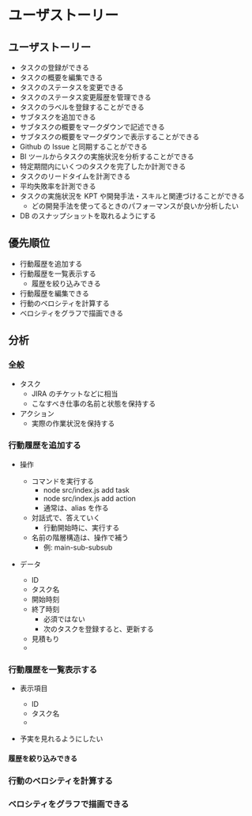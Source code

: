 # ユーザストーリー

## ユーザストーリー

- タスクの登録ができる
- タスクの概要を編集できる
- タスクのステータスを変更できる
- タスクのステータス変更履歴を管理できる
- タスクのラベルを登録することができる
- サブタスクを追加できる
- サブタスクの概要をマークダウンで記述できる
- サブタスクの概要をマークダウンで表示することができる
- Github の Issue と同期することができる
- BI ツールからタスクの実施状況を分析することができる
- 特定期間内にいくつのタスクを完了したか計測できる
- タスクのリードタイムを計測できる
- 平均失敗率を計測できる
- タスクの実施状況を KPT や開発手法・スキルと関連づけることができる
  - どの開発手法を使ってるときのパフォーマンスが良いか分析したい
- DB のスナップショットを取れるようにする

## 優先順位

- 行動履歴を追加する
- 行動履歴を一覧表示する
  - 履歴を絞り込みできる
- 行動履歴を編集できる
- 行動のベロシティを計算する
- ベロシティをグラフで描画できる

## 分析

### 全般

- タスク
  - JIRA のチケットなどに相当
  - こなすべき仕事の名前と状態を保持する
- アクション
  - 実際の作業状況を保持する

### 行動履歴を追加する

- 操作

  - コマンドを実行する
    - node src/index.js add task
    - node src/index.js add action
    - 通常は、alias を作る
  - 対話式で、答えていく
    - 行動開始時に、実行する
  - 名前の階層構造は、操作で補う
    - 例: main-sub-subsub

- データ
  - ID
  - タスク名
  - 開始時刻
  - 終了時刻
    - 必須ではない
    - 次のタスクを登録すると、更新する
  - 見積もり
  -

### 行動履歴を一覧表示する

- 表示項目

  - ID
  - タスク名
  -

- 予実を見れるようにしたい

#### 履歴を絞り込みできる

### 行動のベロシティを計算する

### ベロシティをグラフで描画できる
